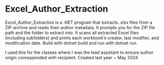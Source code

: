 # Excel_Author_Extraction

Excel_Author_Extraction is a .NET program that extracts .xlsx files from a ZIP archive and reads their author metadata. It prompts you for the ZIP file path and the folder to extract into. It scans all extracted Excel files (including subfolders) and prints each workbook’s creator, last modifier, and modification date. Build with dotnet build and run with dotnet run.

I used this for the classes where I was the lead assistant to ensure author origin coressponded with recipient. Created last year ~ May 2024
